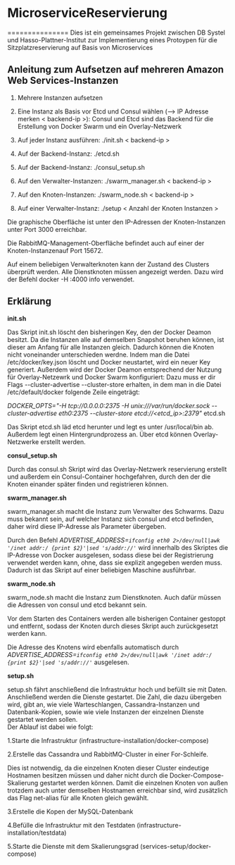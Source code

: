 # MicroserviceReservierung
===============
Dies ist ein gemeinsames Projekt zwischen DB Systel und Hasso-Plattner-Institut zur Implementierung eines Protoypen für die Sitzplatzreservierung auf Basis von Microservices

Anleitung zum Aufsetzen auf mehreren Amazon Web Services-Instanzen
---------------
1. Mehrere Instanzen aufsetzen 
2. Eine Instanz als Basis vor Etcd und Consul wählen (--> IP Adresse merken < backend-ip >): Consul und Etcd sind das Backend für die Erstellung von Docker Swarm und ein Overlay-Netzwerk

3. Auf jeder Instanz ausführen: ./init.sh < backend-ip >

4. Auf der Backend-Instanz: ./etcd.sh 

5. Auf der Backend-Instanz: ./consul_setup.sh

6. Auf den Verwalter-Instanzen: ./swarm_manager.sh < backend-ip >

7. Auf den Knoten-Instanzen: ./swarm_node.sh < backend-ip >

8. Auf einer Verwalter-Instanz: ./setup < Anzahl der Knoten Instanzen >

Die graphische Oberfläche ist unter den IP-Adressen der Knoten-Instanzen unter Port 3000 erreichbar.

Die RabbitMQ-Management-Oberfläche befindet auch auf einer der Knoten-Instanzenauf Port 15672.

Auf einem beliebigen Verwalterknoten kann der Zustand des Clusters überprüft werden. Alle Dienstknoten müssen angezeigt werden. Dazu wird der Befehl docker -H :4000 info verwendet. 

Erklärung
---------------
<b>init.sh</b> 

Das Skript init.sh löscht den bisheringen Key, den der Docker Deamon besitzt. Da die Instanzen alle auf demselben Snapshot beruhen können, ist dieser am Anfang für alle Instanzen gleich. Dadurch können die Knoten nicht voneinander unterschieden werdne. Indem man die Datei /etc/docker/key.json löscht und Docker neustartet, wird ein neuer Key generiert. Außerdem wird der Docker Deamon entsprechend der Nutzung für Overlay-Netzewrk und Docker Swarm konfiguriert: Dazu muss er dir Flags  --cluster-advertise --cluster-store  erhalten, in dem man in die Datei /etc/default/docker folgende Zeile eingeträgt: 

<i>DOCKER_OPTS="-H tcp://0.0.0.0:2375 -H unix:///var/run/docker.sock --cluster-advertise eth0:2375 --cluster-store etcd://<etcd_ip>:2379" </i>
etcd.sh

Das Skript etcd.sh läd etcd herunter und legt es unter /usr/local/bin ab. Außerdem legt einen Hintergrundprozess an. Über etcd können Overlay-Netzwerke erstellt werden.

<b>consul_setup.sh</b>

Durch das consul.sh Skript wird das Overlay-Netzwerk reservierung erstellt und außerdem ein Consul-Container hochgefahren, durch den der die Knoten einander später finden und registrieren können.

<b>swarm_manager.sh</b>

swarm_manager.sh macht die Instanz zum Verwalter des Schwarms. Dazu muss bekannt sein, auf welcher Instanz sich consul und etcd befinden, daher wird diese IP-Adresse als Parameter übergeben.

Durch den Befehl <i>ADVERTISE_ADDRESS=`ifconfig eth0 2>/dev/null|awk '/inet addr:/ {print $2}'|sed 's/addr://'`</i> wird innerhalb des Skriptes die IP-Adresse von Docker ausgelesen, sodass diese bei der Registrierung verwendet werden kann, ohne, dass sie explizit angegeben werden muss. Dadurch ist das Skript auf einer beliebigen Maschine ausführbar. 

<b>swarm_node.sh</b>

swarm_node.sh macht die Instanz zum Dienstknoten. Auch dafür müssen die Adressen von consul und etcd bekannt sein.

Vor dem Starten des Containers werden alle bisherigen Container gestoppt und entfernt, sodass der Knoten durch dieses Skript auch zurückgesetzt werden kann.

Die Adresse des Knotens wird ebenfalls automatisch durch <i>ADVERTISE_ADDRESS=`ifconfig eth0 2>/dev/null|awk '/inet addr:/ {print $2}'|sed 's/addr://'`</i> ausgelesen.

<b>setup.sh</b>

setup.sh fährt anschließend die Infrastruktur hoch und befüllt sie mit Daten. Anschließend werden die Dienste gestartet. Die Zahl, die dazu übergeben wird, gibt an, wie viele Warteschlangen, Cassandra-Instanzen und Datenbank-Kopien, sowie wie viele Instanzen der einzelnen Dienste gestartet werden sollen.  
Der Ablauf ist dabei wie folgt:

1.Starte die Infrastruktur (infrastructure-installation/docker-compose)

2.Erstelle das Cassandra und RabbitMQ-Cluster in einer For-Schleife. 

Dies ist notwendig, da die einzelnen Knoten dieser Cluster eindeutige Hostnamen besitzen müssen und daher nicht durch die Docker-Compose-Skalierung gestartet werden können. Damit die einzelnen Knoten von außen trotzdem auch unter demselben Hostnamen erreichbar sind, wird zusätzlich das Flag net-alias für alle Knoten gleich gewählt.

3.Erstelle die Kopen der MySQL-Datenbank

4.Befülle die Infrastruktur mit den Testdaten (infrastructure-installation/testdata)

5.Starte die Dienste mit dem Skalierungsgrad (services-setup/docker-compose) 

